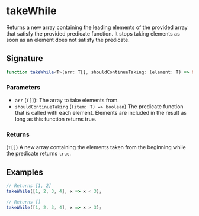 # takeWhile

Returns a new array containing the leading elements of the provided array
that satisfy the provided predicate function. It stops taking elements as soon
as an element does not satisfy the predicate.

## Signature

```typescript
function takeWhile<T>(arr: T[], shouldContinueTaking: (element: T) => boolean): T[];
```

### Parameters

- `arr` (`T[]`): The array to take elements from.
- `shouldContinueTaking` (`(item: T) => boolean`) The predicate function that is called with each element. Elements are included in the result as long as this function returns true.

### Returns

(`T[]`) A new array containing the elements taken from the beginning while the predicate returns `true`.

## Examples

```typescript
// Returns [1, 2]
takeWhile([1, 2, 3, 4], x => x < 3);

// Returns []
takeWhile([1, 2, 3, 4], x => x > 3);
```
